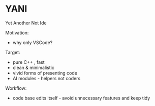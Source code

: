 # YANI

Yet Another Not Ide

Motivation:
- why only VSCode?

Target:
- pure C++ , fast
- clean & minimalistic
- vivid forms of presenting code
- AI modules - helpers not coders


Workflow:
- code base edits itself - avoid unnecessary features and keep tidy
 
